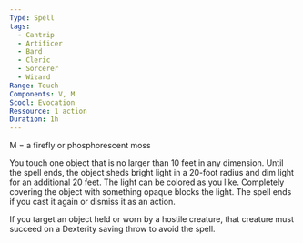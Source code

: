 ```yaml
---
Type: Spell
tags:
  - Cantrip
  - Artificer
  - Bard
  - Cleric
  - Sorcerer
  - Wizard
Range: Touch
Components: V, M
Scool: Evocation
Ressource: 1 action
Duration: 1h
---
```

M = a firefly or phosphorescent moss

You touch one object that is no larger than 10 feet in any dimension. Until the spell ends, the object sheds bright light in a 20-foot radius and dim light for an additional 20 feet. The light can be colored as you like. Completely covering the object with something opaque blocks the light. The spell ends if you cast it again or dismiss it as an action.

If you target an object held or worn by a hostile creature, that creature must succeed on a Dexterity saving throw to avoid the spell.